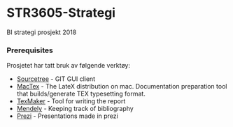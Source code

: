 # STR3605-Strategi
BI strategi prosjekt 2018

### Prerequisites

Prosjetet har tatt bruk av følgende verktøy:

* [Sourcetree](https://www.sourcetreeapp.com/) - GIT GUI client
* [MacTex](http://www.tug.org/mactex/mactex-download.html) - The LateX distribution on mac. Documentation preparation tool that builds/generate TEX typesetting format.
* [TexMaker](http://www.xm1math.net/texmaker/download.html) - Tool for writing the report
* [Mendely](https://www.mendeley.com/download-desktop/Mac%20OS/#downloading) - Keeping track of bibliography
* [Prezi](https://prezi.com/product/) - Presentations made in prezi
